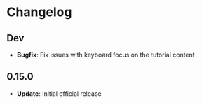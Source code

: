 # Changelog

## Dev

* **Bugfix**: Fix issues with keyboard focus on the tutorial content

## 0.15.0

* **Update**: Initial official release
